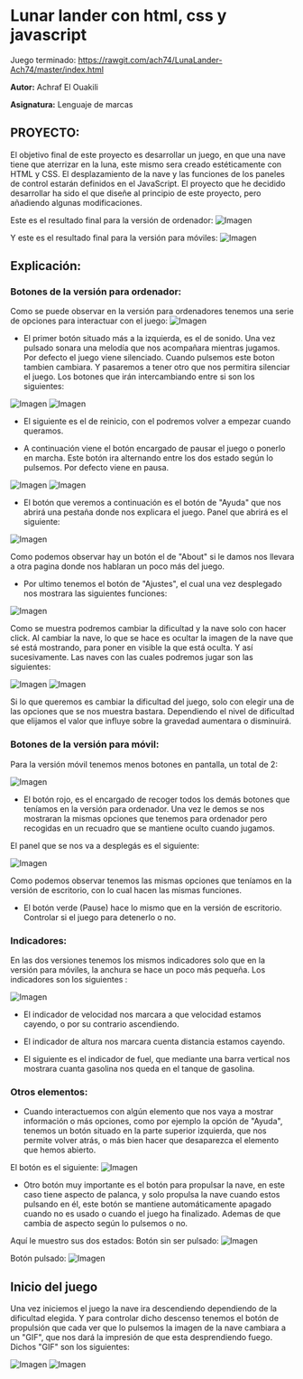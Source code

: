 # Lunar lander con html, css y javascript

Juego terminado: https://rawgit.com/ach74/LunaLander-Ach74/master/index.html

**Autor:** Achraf El Ouakili

**Asignatura:** Lenguaje de marcas

## PROYECTO:

El objetivo final de este proyecto es desarrollar un juego, en que una nave tiene que aterrizar en la luna, este mismo sera creado estéticamente con HTML y CSS. El desplazamiento de la nave y las funciones de los paneles de control estarán definidos en el JavaScript.
El proyecto que he decidido desarrollar ha sido el que diseñe al principio de este proyecto, pero añadiendo algunas modificaciones.

Este es el resultado final para la versión de ordenador:
![Imagen](img/screenshots/1.PNG)

Y este es el resultado final para la versión para móviles:
![Imagen](img/screenshots/2.PNG)

## Explicación:

### Botones de la versión para ordenador:

Como se puede observar en la versión para ordenadores tenemos una serie de opciones para interactuar con el juego:
![Imagen](img/screenshots/3.PNG)

* El primer botón situado más a la izquierda, es el de sonido. Una vez pulsado sonara una melodía que nos acompañara mientras jugamos. Por defecto el juego viene silenciado. Cuando pulsemos este boton tambien cambiara. Y pasaremos a tener otro que nos permitira silenciar el juego.
Los botones que irán intercambiando entre si son los siguientes:

![Imagen](img/Sonido.png)
![Imagen](img/NoSonido.png)

* El siguiente es el de reinicio, con el podremos volver a empezar cuando queramos.

* A continuación viene el botón encargado de pausar el juego o ponerlo en marcha. Este botón ira alternando entre los dos estado según lo pulsemos. Por defecto viene en pausa.

![Imagen](img/Pause.png)
![Imagen](img/Play.png)

* El botón que veremos a continuación es el botón de "Ayuda" que nos abrirá una pestaña donde nos explicara el juego. Panel que abrirá es el siguiente:

![Imagen](img/screenshots/4.PNG)

Como podemos observar hay un botón el de "About" si le damos nos llevara a otra pagina donde nos hablaran un poco más del juego.

* Por ultimo tenemos el botón de "Ajustes", el cual una vez desplegado nos mostrara las siguientes funciones:


![Imagen](img/screenshots/5.PNG)

Como se muestra podremos cambiar la dificultad y la nave solo con hacer click. Al cambiar la nave, lo que se hace es ocultar la imagen de la nave que sé está mostrando, para poner en visible la que está oculta. Y así sucesivamente. Las naves con las cuales podremos jugar son las siguientes:

![Imagen](img/Covete.png)
![Imagen](img/Nave.png)

Si lo que queremos es cambiar la dificultad del juego, solo con elegir una de las opciones que se nos muestra bastara. Dependiendo el nivel de dificultad que elijamos el valor que influye sobre la gravedad aumentara o disminuirá.

### Botones de la versión para móvil:

Para la versión móvil tenemos menos botones en pantalla, un total de 2:

![Imagen](img/screenshots/6.PNG)

* El botón rojo, es el encargado de recoger todos los demás botones que teníamos en la versión para ordenador. Una vez le demos se nos mostraran la mismas opciones que tenemos para ordenador pero recogidas en un recuadro que se mantiene oculto cuando jugamos.

El panel que se nos va a desplegás es el siguiente:


![Imagen](img/screenshots/7.PNG)

Como podemos observar tenemos las mismas opciones que teníamos en la versión de escritorio, con lo cual hacen las mismas funciones.

* El botón verde (Pause) hace lo mismo que en la versión de escritorio. Controlar si el juego para detenerlo o no.

### Indicadores:

En las dos versiones tenemos los mismos indicadores solo que en la versión para móviles, la anchura se hace un poco más pequeña. Los indicadores son los siguientes :

![Imagen](img/screenshots/8.PNG)

* El indicador de velocidad nos marcara a que velocidad estamos cayendo, o por su contrario ascendiendo.

* El indicador de altura nos marcara cuenta distancia estamos cayendo.

* El siguiente es el indicador de fuel, que mediante una barra vertical nos mostrara cuanta gasolina nos queda en el tanque de gasolina.

### Otros elementos:

* Cuando interactuemos con algún elemento que nos vaya a mostrar información o más opciones, como por ejemplo la opción de "Ayuda", tenemos un botón situado en la parte superior izquierda, que nos permite volver atrás, o más bien hacer que desaparezca el elemento que hemos abierto.

El botón es el siguiente:
![Imagen](img/x.png)

* Otro botón muy importante es el botón para propulsar la nave, en este caso tiene aspecto de palanca, y solo propulsa la nave cuando estos pulsando en él, este botón se mantiene automáticamente apagado cuando no es usado o cuando el juego ha finalizado. Ademas de que cambia de aspecto según lo pulsemos o no.

Aquí le muestro sus dos estados:
Botón sin ser pulsado:
![Imagen](img/BotonOff.png)

Botón pulsado:
![Imagen](img/BotonOn.png)

## Inicio del juego

Una vez iniciemos el juego la nave ira descendiendo dependiendo de la dificultad elegida. Y para controlar dicho descenso tenemos el botón de propulsión que cada ver que lo pulsemos la imagen de la nave cambiara a un "GIF", que nos dará la impresión de que esta desprendiendo fuego. Dichos "GIF" son los siguientes:

![Imagen](img/Covete2.GIF)
![Imagen](img/Nave2.gif)

